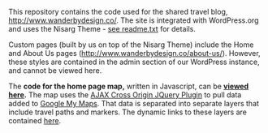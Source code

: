 This repository contains the code used for the shared travel blog, http://www.wanderbydesign.co/. The site is integrated with WordPress.org and uses the Nisarg Theme - [see readme.txt](/readme.txt) for details.

Custom pages (built by us on top of the Nisarg Theme) include the Home and About Us pages (http://www.wanderbydesign.co/about-us/). However, these styles are contained in the admin section of our WordPress instance, and cannot be viewed here.

The **code for the home page map,** written in Javascript, can be **[viewed here](/js/mapBuilder.js).**
The map uses the [AJAX Cross Origin JQuery Plugin](http://www.ajax-cross-origin.com/) to pull data added to [Google My Maps](https://drive.google.com/open?id=13Nxq5wGeXsgzBEztcfwETwhDixM&usp=sharing). That data is separated into separate layers that include travel paths and markers. The dynamic links to these layers are contained [here](/data/myMapsURLs.txt).
